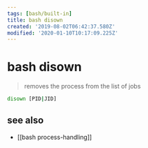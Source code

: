 ```yaml
---
tags: [bash/built-in]
title: bash disown
created: '2019-08-02T06:42:37.580Z'
modified: '2020-01-10T10:17:09.225Z'
---
```


# bash disown

> removes the process from the list of jobs

```sh
disown [PID|JID]
```

## see also
- [[bash process-handling]]

